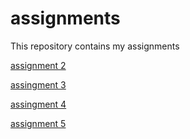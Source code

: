 # assignments
This repository contains my assignments

[assignment 2](https://github.com/Tgroen97/assignments/blob/master/assignment2-checkpoint.ipynb)

[assingment 3](https://github.com/Tgroen97/assignments/blob/dfec6d9486f83fe7fd8e414d70bd86f5e10b77a7/assignment3-checkpoint.ipynb)

[assingment 4](https://github.com/Tgroen97/assignments/blob/master/assignment4-checkpoint.ipynb)

[assignment 5](https://github.com/Tgroen97/assignments/blob/master/assignment5-checkpoint.ipynb)
